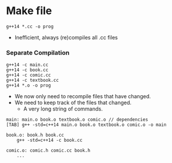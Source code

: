 # Make file
```shell
g++14 *.cc -o prog
```
- Inefficient, always (re)compiles all .cc files

### Separate Compilation
```shell
g++14 -c main.cc
g++14 -c book.cc
g++14 -c comic.cc
g++14 -c textbook.cc
g++14 *.o -o prog
```
- We now only need to recompile files that have changed.
- We need to keep track of the files that changed.
    - A very long string of commands.

```shell
main: main.o book.o textbook.o comic.o // dependencies
[TAB] g++ -std=c++14 main.o book.o textbook.o comic.o -o main
    
book.o: book.h book.cc
    g++ -std=c++14 -c book.cc
    
comic.o: comic.h comic.cc book.h
    ...
```
    
